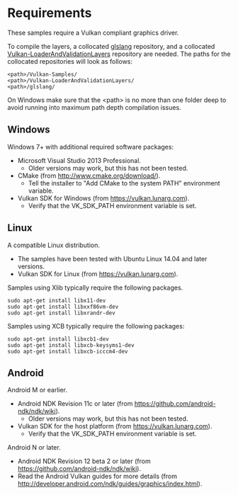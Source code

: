 # Requirements

These samples require a Vulkan compliant graphics driver.

To compile the layers, a collocated [glslang](https://github.com/KhronosGroup/glslang) repository,
and a collocated [Vulkan-LoaderAndValidationLayers](https://github.com/KhronosGroup/Vulkan-LoaderAndValidationLayers)
repository are needed. The paths for the collocated repositories will look as follows:

    <path>/Vulkan-Samples/
    <path>/Vulkan-LoaderAndValidationLayers/
    <path>/glslang/

On Windows make sure that the &lt;path&gt; is no more than one folder deep to
avoid running into maximum path depth compilation issues.

## Windows

Windows 7+ with additional required software packages:

- Microsoft Visual Studio 2013 Professional.
  - Older versions may work, but this has not been tested.
- CMake (from http://www.cmake.org/download/).
  - Tell the installer to "Add CMake to the system PATH" environment variable.
- Vulkan SDK for Windows (from https://vulkan.lunarg.com).
  - Verify that the VK_SDK_PATH environment variable is set.

## Linux

A compatible Linux distribution.

- The samples have been tested with Ubuntu Linux 14.04 and later versions.
- Vulkan SDK for Linux (from https://vulkan.lunarg.com).

Samples using Xlib typically require the following packages.
```
sudo apt-get install libx11-dev
sudo apt-get install libxxf86vm-dev
sudo apt-get install libxrandr-dev
```

Samples using XCB typically require the following packages:
```
sudo apt-get install libxcb1-dev
sudo apt-get install libxcb-keysyms1-dev
sudo apt-get install libxcb-icccm4-dev
```

## Android

Android M or earlier.

- Android NDK Revision 11c or later (from https://github.com/android-ndk/ndk/wiki).
  - Older versions may work, but this has not been tested.
- Vulkan SDK for the host platform (from https://vulkan.lunarg.com).
  - Verify that the VK_SDK_PATH environment variable is set.

Android N or later.

- Android NDK Revision 12 beta 2 or later (from https://github.com/android-ndk/ndk/wiki).
- Read the Android Vulkan guides for more details (from http://developer.android.com/ndk/guides/graphics/index.html).

